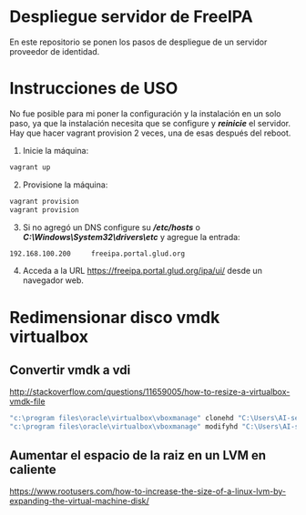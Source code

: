 # Despliegue servidor de FreeIPA

En este repositorio se ponen los pasos de despliegue de un servidor proveedor de identidad.

# Instrucciones de USO
No fue posible para mi poner la configuración y la instalación en un solo paso,
ya que la instalación necesita que se configure y ***reinicie*** el servidor.
Hay que hacer vagrant provision 2 veces, una de esas después del reboot.

1) Inicie la máquina:
```bash
vagrant up
```

2) Provisione la máquina:
```bash
vagrant provision
vagrant provision
```

3) Si no agregó un DNS configure su ***/etc/hosts*** o
***C:\Windows\System32\drivers\etc*** y agregue la entrada:
```bash
192.168.100.200		freeipa.portal.glud.org
```

4) Acceda a la URL https://freeipa.portal.glud.org/ipa/ui/ desde un navegador web.

# Redimensionar disco vmdk virtualbox
## Convertir vmdk a vdi
http://stackoverflow.com/questions/11659005/how-to-resize-a-virtualbox-vmdk-file
```bash
"c:\program files\oracle\virtualbox\vboxmanage" clonehd "C:\Users\AI-servidor\VirtualBox VMs\Drupal\Drupal-disk1.vmdk" "C:\Users\AI-servidor\VirtualBox VMs\Drupal\Drupal-disk1.vdi" --format VDI
"c:\program files\oracle\virtualbox\vboxmanage" modifyhd "C:\Users\AI-servidor\VirtualBox VMs\Drupal\Drupal-disk1.vdi" --resize 30720
```
## Aumentar el espacio de la raiz en un LVM en caliente
https://www.rootusers.com/how-to-increase-the-size-of-a-linux-lvm-by-expanding-the-virtual-machine-disk/

